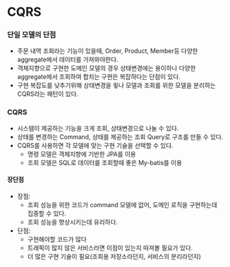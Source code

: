 # CQRS
### 단일 모델의 단점
- 주문 내역 조회라는 기능이 있을때, Order, Product, Member등 다양한 aggregate에서 데이터를 가져와야한다.
- 객체지향으로 구현한 도메인 모델의 경우 상태변경에는 용이하나 다양한 aggregate에서 조회하여 합치는 구현은 복잡하다는 단점이 있다.
- 구현 복잡도를 낮추기위해 상태변경을 윟나 모델과 조회를 위한 모델을 분리하는 CQRS라는 패턴이 있다.

### CQRS
- 시스템이 제공하는 기능을 크게 조회, 상태변경으로 나눌 수 있다.
- 상태를 변경하는 Command, 상태를 제공하는 조회 Query로 구조를 만들 수 있다.
- CQRS를 사용하면 각 모델에 맞는 구현 기술을 선택할 수 있다.
  - 명령 모델은 객체지향에 기반한 JPA를 이용
  - 조회 모델은 SQL로 데이터를 조회할때 좋은 My-batis를 이용

#### 장단점
- 장점:
  - 조회 성능을 위한 코드가 command 모델에 없어, 도메인 로직을 구현하는데 집중할 수 있다.
  - 조회 성능을 향상시키는데 유리하다.
- 단점:
  - 구현해야할 코드가 많다
  - 트래픽이 많지 않은 서비스라면 이점이 있는지 따져볼 필요가 있다.
  - 더 많은 구현 기술이 필요(조회용 저장소라던지, 서비스의 분리라던지)
